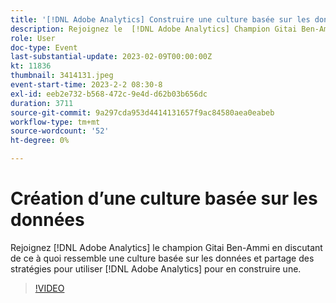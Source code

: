 ```yaml
---
title: '[!DNL Adobe Analytics] Construire une culture basée sur les données'
description: Rejoignez le  [!DNL Adobe Analytics] Champion Gitai Ben-Ammi qui parle de ce à quoi ressemble une culture basée sur les données et partage des stratégies pour utiliser [!DNL Adobe Analytics] pour en créer une.
role: User
doc-type: Event
last-substantial-update: 2023-02-09T00:00:00Z
kt: 11836
thumbnail: 3414131.jpeg
event-start-time: 2023-2-2 08:30-8
exl-id: eeb2e732-b568-472c-9e4d-d62b03b656dc
duration: 3711
source-git-commit: 9a297cda953d4414131657f9ac84580aea0eabeb
workflow-type: tm+mt
source-wordcount: '52'
ht-degree: 0%

---
```


# Création d’une culture basée sur les données

Rejoignez [!DNL Adobe Analytics] le champion Gitai Ben-Ammi en discutant de ce à quoi ressemble une culture basée sur les données et partage des stratégies pour utiliser [!DNL Adobe Analytics] pour en construire une.

>[!VIDEO](https://video.tv.adobe.com/v/3414131/?quality=12&learn=on)
